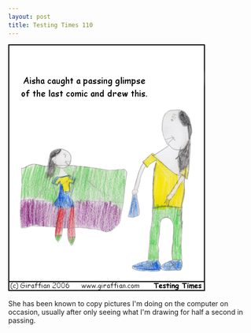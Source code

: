 ```yaml
---
layout: post
title: Testing Times 110
---
```

<img src="/images/tt0110.png">

She has been known to copy pictures I'm doing on the computer on occasion, usually after only seeing what I'm drawing for half a second in passing. 